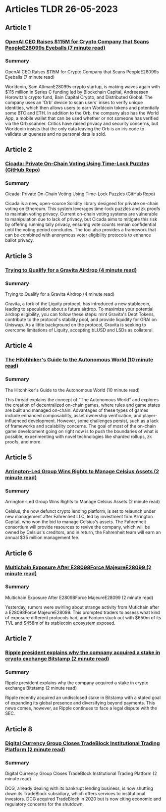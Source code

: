 # Articles TLDR  26-05-2023

## Article 1
### [OpenAI CEO Raises $115M for Crypto Company that Scans PeopleE28099s Eyeballs (7 minute read)](https://tldr.tech)
### Summary 
 OpenAI CEO Raises $115M for Crypto Company that Scans PeopleE28099s Eyeballs (7 minute read)

Worldcoin, Sam AltmanE28099s crypto startup, is making waves again with $115 million in Series C funding led by Blockchain Capital, Andreessen Horowitz's crypto fund, Bain Capital Crypto, and Distributed Global. The company uses an 'Orb' device to scan users' irises to verify unique identities, which then allows users to earn Worldcoin tokens and potentially some BTC and ETH. In addition to the Orb, the company also has the World App, a mobile wallet that can be used whether or not someone has verified via the Orb scanner. Critics have raised privacy and security concerns, but Worldcoin insists that the only data leaving the Orb is an iris code to validate uniqueness and no personal data is sold.

## Article 2
### [Cicada: Private On-Chain Voting Using Time-Lock Puzzles (GitHub Repo)](https://tldr.tech)
### Summary 
 Cicada: Private On-Chain Voting Using Time-Lock Puzzles (GitHub Repo)

Cicada is a new, open-source Solidity library designed for private on-chain voting on  Ethereum. This system leverages time-lock puzzles and zk proofs to maintain voting privacy. Current on-chain voting systems are vulnerable to manipulation due to lack of privacy, but Cicada aims to mitigate this risk by offering running tally privacy, ensuring vote counts remain confidential until the voting period concludes. The tool also provides a framework that can be combined with anonymous voter eligibility protocols to enhance ballot privacy.

## Article 3
### [Trying to Qualify for a Gravita Airdrop (4 minute read)](https://tldr.tech)
### Summary 
 Trying to Qualify for a Gravita Airdrop (4 minute read)

Gravita, a fork of the Liquity protocol, has introduced a new stablecoin, leading to speculation about a future airdrop. To maximize your potential airdrop eligibility, you can follow these steps: mint Gravita's Debt Tokens, contribute to the protocol's stability pool, and provide liquidity for GRAI on Uniswap. As a little background on the protocol, Gravita is seeking to overcome limitations of Liquity, accepting bLUSD and LSDs as collateral.

## Article 4
### [The Hitchhiker's Guide to the Autonomous World (10 minute read)](https://tldr.tech)
### Summary 
 The Hitchhiker's Guide to the Autonomous World (10 minute read)

This thread explains the concept of "The Autonomous World" and explores the creation of decentralized on-chain games, where rules and game states are built and managed on-chain. Advantages of these types of games include enhanced composability, asset ownership verification, and player-influenced development. However, some challenges persist, such as a lack of frameworks and scalability concerns. The goal of most of the on-chain game development going on right now is to push the boundaries of what is possible, experimenting with novel technologies like sharded rollups, zk proofs, and more.

## Article 5
### [Arrington-Led Group Wins Rights to Manage Celsius Assets (2 minute read)](https://tldr.tech)
### Summary 
 Arrington-Led Group Wins Rights to Manage Celsius Assets (2 minute read)

Celsius, the now defunct crypto lending platform, is set to relaunch under new management after Fahrenheit LLC, led by investment firm Arrington Capital, who won the bid to manage Celsius's assets. The Fahrenheit consortium will provide resources to revive the company, which will be owned by Celsius's creditors, and in return, the Fahrenheit team will earn an annual $35 million management fee.

## Article 6
### [Multichain Exposure After E28098Force MajeureE28099 (2 minute read)](https://tldr.tech)
### Summary 
 Multichain Exposure After E28098Force MajeureE28099 (2 minute read)

Yesterday, rumors were swirling about strange activity from Mutichain after a E28098Force MajeureE28099. This prompted traders to assess what kind of exposure different protocols had, and Fantom stuck out with $650m of its TVL and $458m of its stablecoin ecosystem exposed.

## Article 7
### [Ripple president explains why the company acquired a stake in crypto exchange Bitstamp (2 minute read)](https://tldr.tech)
### Summary 
 Ripple president explains why the company acquired a stake in crypto exchange Bitstamp (2 minute read)

Ripple recently acquired an undisclosed stake in Bitstamp with a stated goal of expanding its global presence and diversifying beyond payments. This news comes, however, as Ripple continues to face a legal dispute with the SEC.

## Article 8
### [Digital Currency Group Closes TradeBlock Institutional Trading Platform (2 minute read)](https://tldr.tech)
### Summary 
 Digital Currency Group Closes TradeBlock Institutional Trading Platform (2 minute read)

DCG, already dealing with its bankrupt lending business, is now shutting down its TradeBlock subsidiary, which offers services to institutional investors. DCG acquired TradeBlock in 2020 but is now citing economic and regulatory concerns for the shutdown.

